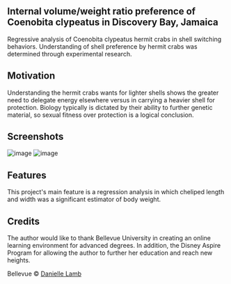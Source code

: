 ## Internal volume/weight ratio preference of Coenobita clypeatus in Discovery Bay, Jamaica
Regressive analysis of Coenobita clypeatus hermit crabs in shell switching behaviors. Understanding of shell preference by hermit crabs was determined through experimental research. 

## Motivation
Understanding the hermit crabs wants for lighter shells shows the greater need to delegate energy elsewhere versus in carrying a heavier shell for protection. Biology typically is dictated by their ability to further genetic material, so sexual fitness over protection is a logical conclusion.

## Screenshots
![image](https://user-images.githubusercontent.com/54485579/156060583-2773d382-ebba-42e9-bb2b-747d55057a50.png)
![image](https://user-images.githubusercontent.com/54485579/156060662-a0ad2f2f-08d2-4bf3-94ef-e84fbd750a44.png)

## Features
This project's main feature is a regression analysis in which cheliped length and width was a significant estimator of body weight. 

## Credits
The author would like to thank Bellevue University in creating an online learning environment for advanced degrees. In addition, the Disney Aspire Program for allowing the author to further her education and reach new heights. 

Bellevue © [Danielle Lamb](2022)
